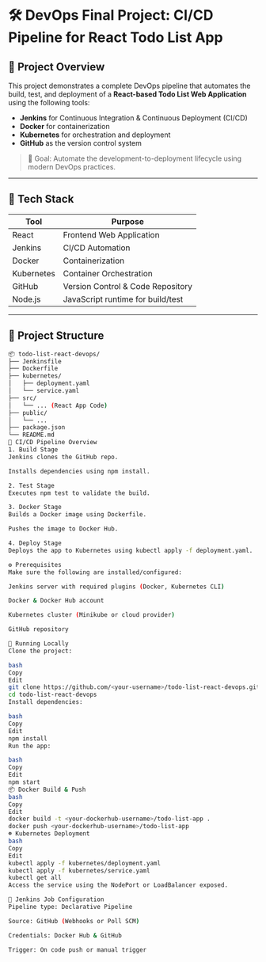 # 🛠️ DevOps Final Project: CI/CD Pipeline for React Todo List App

## 📌 Project Overview

This project demonstrates a complete DevOps pipeline that automates the build, test, and deployment of a **React-based Todo List Web Application** using the following tools:

- **Jenkins** for Continuous Integration & Continuous Deployment (CI/CD)
- **Docker** for containerization
- **Kubernetes** for orchestration and deployment
- **GitHub** as the version control system

> 🚀 Goal: Automate the development-to-deployment lifecycle using modern DevOps practices.

---

## 🧰 Tech Stack

| Tool         | Purpose                                 |
|--------------|-----------------------------------------|
| React        | Frontend Web Application                |
| Jenkins      | CI/CD Automation                        |
| Docker       | Containerization                        |
| Kubernetes   | Container Orchestration                 |
| GitHub       | Version Control & Code Repository       |
| Node.js      | JavaScript runtime for build/test       |

---

## 📁 Project Structure

```bash
📦 todo-list-react-devops/
├── Jenkinsfile
├── Dockerfile
├── kubernetes/
│   ├── deployment.yaml
│   └── service.yaml
├── src/
│   └── ... (React App Code)
├── public/
│   └── ...
├── package.json
└── README.md
🔁 CI/CD Pipeline Overview
1. Build Stage
Jenkins clones the GitHub repo.

Installs dependencies using npm install.

2. Test Stage
Executes npm test to validate the build.

3. Docker Stage
Builds a Docker image using Dockerfile.

Pushes the image to Docker Hub.

4. Deploy Stage
Deploys the app to Kubernetes using kubectl apply -f deployment.yaml.

⚙️ Prerequisites
Make sure the following are installed/configured:

Jenkins server with required plugins (Docker, Kubernetes CLI)

Docker & Docker Hub account

Kubernetes cluster (Minikube or cloud provider)

GitHub repository

🧪 Running Locally
Clone the project:

bash
Copy
Edit
git clone https://github.com/<your-username>/todo-list-react-devops.git
cd todo-list-react-devops
Install dependencies:

bash
Copy
Edit
npm install
Run the app:

bash
Copy
Edit
npm start
📦 Docker Build & Push
bash
Copy
Edit
docker build -t <your-dockerhub-username>/todo-list-app .
docker push <your-dockerhub-username>/todo-list-app
☸️ Kubernetes Deployment
bash
Copy
Edit
kubectl apply -f kubernetes/deployment.yaml
kubectl apply -f kubernetes/service.yaml
kubectl get all
Access the service using the NodePort or LoadBalancer exposed.

🔄 Jenkins Job Configuration
Pipeline type: Declarative Pipeline

Source: GitHub (Webhooks or Poll SCM)

Credentials: Docker Hub & GitHub

Trigger: On code push or manual trigger


